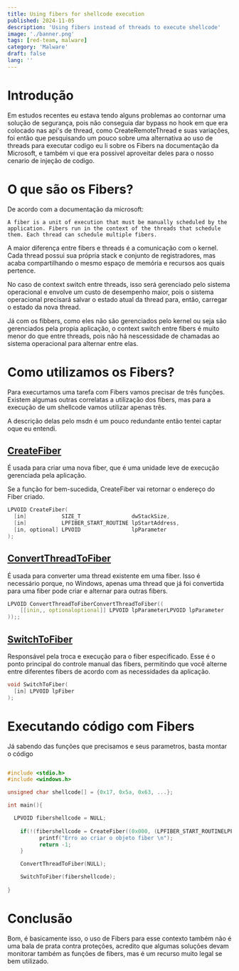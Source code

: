```yaml
---
title: Using fibers for shellcode execution
published: 2024-11-05
description: 'Using fibers instead of threads to execute shellcode'
image: './banner.png'
tags: [red-team, malware]
category: 'Malware'
draft: false 
lang: ''
---
```


# Introdução

Em estudos recentes eu estava tendo alguns problemas ao contornar uma solução de segurança, pois não conseguia dar bypass no hook em que era colocado nas api's de thread, como CreateRemoteThread e suas variações, foi então que pesquisando um pouco sobre uma alternativa ao uso de threads para executar codigo eu li sobre os Fibers na documentação da Microsoft, e também vi que era possivel aproveitar deles para o nosso cenario de injeção de codigo.

# O que são os Fibers?

De acordo com a documentação da microsoft:

```A fiber is a unit of execution that must be manually scheduled by the application. Fibers run in the context of the threads that schedule them. Each thread can schedule multiple fibers.```

A maior diferença entre fibers e threads é a comunicação com o kernel. Cada thread possui sua própria stack e conjunto de registradores, mas acaba compartilhando o mesmo espaço de memória e recursos aos quais pertence.

No caso de context switch entre threads, isso será gerenciado pelo sistema operacional e envolve um custo de desempenho maior, pois o sistema operacional precisará salvar o estado atual da thread para, então, carregar o estado da nova thread.

Já com os fibbers, como eles não são gerenciados pelo kernel ou seja são gerenciados pela propia aplicação, o context switch entre fibers é muito menor do que entre threads, pois não há nescessidade de chamadas ao sistema operacional para alternar entre elas.

# Como utilizamos os Fibers?

Para execurtamos uma tarefa com Fibers vamos precisar de três funções. Existem algumas outras correlatas a utilização dos fibers, mas para a execução de um shellcode vamos utilizar apenas três. 

A descrição delas pelo msdn é um pouco redundante então tentei captar oque eu entendi.

## [CreateFiber](https://learn.microsoft.com/en-us/windows/win32/api/winbase/nf-winbase-createfiber)
É usada para criar uma nova fiber, que é uma unidade leve de execução gerenciada pela aplicação.

Se a função for bem-sucedida, CreateFiber vai retornar o endereço do Fiber criado.
```c++
LPVOID CreateFiber(
  [in]           SIZE_T                dwStackSize,
  [in]           LPFIBER_START_ROUTINE lpStartAddress,
  [in, optional] LPVOID                lpParameter
);
```

## [ConvertThreadToFiber](https://learn.microsoft.com/en-us/windows/win32/api/winbase/nf-winbase-convertfibertothread)
É usada para converter uma thread existente em uma fiber. Isso é necessário porque, no Windows, apenas uma thread que já foi convertida para uma fiber pode criar e alternar para outras fibers.
```c++
LPVOID ConvertThreadToFiberConvertThreadToFiber((
    [[inin,, optionaloptional]] LPVOID lpParameterLPVOID lpParameter 
));;
```

## [SwitchToFiber](https://learn.microsoft.com/en-us/windows/win32/api/winbase/nf-winbase-switchtofiber)
Responsável pela troca e execução para o fiber especificado. Esse é o ponto principal do controle manual das fibers, permitindo que você alterne entre diferentes fibers de acordo com as necessidades da aplicação.
```c++
void SwitchToFiber(
  [in] LPVOID lpFiber
);
```

# Executando código com Fibers

Já sabendo das funções que precisamos e seus parametros, basta montar o código

```c

#include <stdio.h>
#include <windows.h>

unsigned char shellcode[] = {0x17, 0x5a, 0x63, ...};

int main(){

  LPVOID fibershellcode = NULL;
  
    if(!(fibershellcode = CreateFiber((0x000, (LPFIBER_START_ROUTINELPFIBER_START_ROUTINE)shellcode, NULL))){
          printf("Erro ao criar o objeto fiber \n");
          return -1;
    }

    ConvertThreadToFiber(NULL);

    SwitchToFiber(fibershellcode);
    
}
```

# Conclusão

Bom, é basicamente isso, o uso de Fibers para esse contexto também não é uma bala de prata contra proteções, acredito que algumas soluções devam monitorar também as funções de fibers, mas é um recurso muito legal se bem utilizado.

